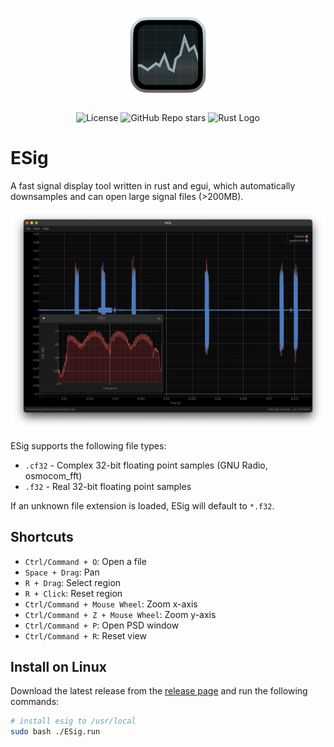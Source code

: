 <p align="center"><img width="150" src="./assets/icon.png" alt="icon"></p>

<p align="center">
    <img alt="License" src="https://img.shields.io/github/license/clysto/esig?style=for-the-badge">
    <img alt="GitHub Repo stars" src="https://img.shields.io/github/stars/clysto/esig?style=for-the-badge">
    <img alt="Rust Logo" src="https://img.shields.io/badge/Rust-000000?style=for-the-badge&logo=rust&logoColor=white">
</p>

# ESig

A fast signal display tool written in rust and egui, which automatically downsamples and can open large signal files (>200MB).

![screenshot](misc/screenshot.png)

ESig supports the following file types:

- `.cf32` - Complex 32-bit floating point samples (GNU Radio, osmocom_fft)
- `.f32` - Real 32-bit floating point samples

If an unknown file extension is loaded, ESig will default to `*.f32`.

## Shortcuts

- `Ctrl/Command + O`: Open a file
- `Space + Drag`: Pan
- `R + Drag`: Select region
- `R + Click`: Reset region
- `Ctrl/Command + Mouse Wheel`: Zoom x-axis
- `Ctrl/Command + Z + Mouse Wheel`: Zoom y-axis
- `Ctrl/Command + P`: Open PSD window
- `Ctrl/Command + R`: Reset view

## Install on Linux

Download the latest release from the [release page](https://github.com/clysto/esig/releases) and run the following commands:

```sh
# install esig to /usr/local
sudo bash ./ESig.run
```
